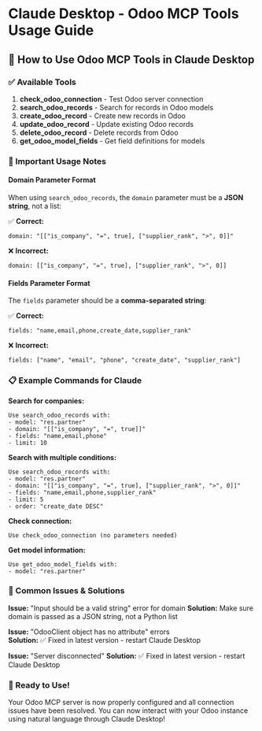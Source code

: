 # Claude Desktop - Odoo MCP Tools Usage Guide

## 🎯 How to Use Odoo MCP Tools in Claude Desktop

### ✅ Available Tools

1. **check_odoo_connection** - Test Odoo server connection
2. **search_odoo_records** - Search for records in Odoo models
3. **create_odoo_record** - Create new records in Odoo
4. **update_odoo_record** - Update existing Odoo records  
5. **delete_odoo_record** - Delete records from Odoo
6. **get_odoo_model_fields** - Get field definitions for models

### 🔧 Important Usage Notes

#### Domain Parameter Format
When using `search_odoo_records`, the `domain` parameter must be a **JSON string**, not a list:

✅ **Correct:**
```
domain: "[["is_company", "=", true], ["supplier_rank", ">", 0]]"
```

❌ **Incorrect:**
```
domain: [["is_company", "=", true], ["supplier_rank", ">", 0]]
```

#### Fields Parameter Format
The `fields` parameter should be a **comma-separated string**:

✅ **Correct:**
```
fields: "name,email,phone,create_date,supplier_rank"
```

❌ **Incorrect:**
```
fields: ["name", "email", "phone", "create_date", "supplier_rank"]
```

### 📋 Example Commands for Claude

**Search for companies:**
```
Use search_odoo_records with:
- model: "res.partner" 
- domain: "[["is_company", "=", true]]"
- fields: "name,email,phone"
- limit: 10
```

**Search with multiple conditions:**
```
Use search_odoo_records with:
- model: "res.partner"
- domain: "[["is_company", "=", true], ["supplier_rank", ">", 0]]"
- fields: "name,email,phone,supplier_rank"
- limit: 5
- order: "create_date DESC"
```

**Check connection:**
```
Use check_odoo_connection (no parameters needed)
```

**Get model information:**
```
Use get_odoo_model_fields with:
- model: "res.partner"
```

### 🚨 Common Issues & Solutions

**Issue:** "Input should be a valid string" error for domain
**Solution:** Make sure domain is passed as a JSON string, not a Python list

**Issue:** "OdooClient object has no attribute" errors  
**Solution:** ✅ Fixed in latest version - restart Claude Desktop

**Issue:** "Server disconnected"
**Solution:** ✅ Fixed in latest version - restart Claude Desktop

### 🎉 Ready to Use!

Your Odoo MCP server is now properly configured and all connection issues have been resolved. You can now interact with your Odoo instance using natural language through Claude Desktop!